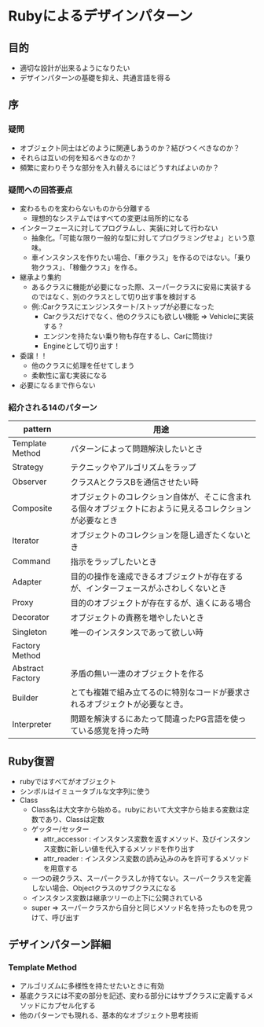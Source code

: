 # Rubyによるデザインパターン
## 目的
* 適切な設計が出来るようになりたい
* デザインパターンの基礎を抑え、共通言語を得る

## 序
### 疑問
* オブジェクト同士はどのように関連しあうのか？結びつくべきなのか？
* それらは互いの何を知るべきなのか？
* 頻繁に変わりそうな部分を入れ替えるにはどうすればよいのか？

### 疑問への回答要点
* 変わるものを変わらないものから分離する
    * 理想的なシステムではすべての変更は局所的になる
* インターフェースに対してプログラムし、実装に対して行わない
    * 抽象化。「可能な限り一般的な型に対してプログラミングせよ」という意味。
    * 車インスタンスを作りたい場合、「車クラス」を作るのではない。「乗り物クラス」、「稼働クラス」を作る。
* 継承より集約
    * あるクラスに機能が必要になった際、スーパークラスに安易に実装するのではなく、別のクラスとして切り出す事を検討する
    * 例::Carクラスにエンジンスタート/ストップが必要になった
        * Carクラスだけでなく、他のクラスにも欲しい機能 => Vehicleに実装する？
        * エンジンを持たない乗り物も存在するし、Carに筒抜け
        * Engineとして切り出す！
* 委譲！！
    * 他のクラスに処理を任せてしまう
    * 柔軟性に富む実装になる
* 必要になるまで作らない


### 紹介される14のパターン
pattern | 用途
-|-
Template Method | パターンによって問題解決したいとき
Strategy        | テクニックやアルゴリズムをラップ
Observer        | クラスAとクラスBを通信させたい時
Composite       | オブジェクトのコレクション自体が、そこに含まれる個々オブジェクトにおように見えるコレクションが必要なとき
Iterator        | オブジェクトのコレクションを隠し過ぎたくないとき
Command         | 指示をラップしたいとき
Adapter         | 目的の操作を達成できるオブジェクトが存在するが、インターフェースがふさわしくないとき
Proxy           | 目的のオブジェクトが存在するが、遠くにある場合
Decorator       | オブジェクトの責務を増やしたいとき
Singleton       | 唯一のインスタンスであって欲しい時
Factory Method  | 
Abstract Factory| 矛盾の無い一連のオブジェクトを作る
Builder         | とても複雑で組み立てるのに特別なコードが要求されるオブジェクトが必要なとき。
Interpreter     | 問題を解決するにあたって間違ったPG言語を使っている感覚を持った時


## Ruby復習
* rubyではすべてがオブジェクト
* シンボルはイミュータブルな文字列に使う
* Class
    * Class名は大文字から始める。rubyにおいて大文字から始まる変数は定数であり、Classは定数
    * ゲッター/セッター
        * attr_accessor : インスタンス変数を返すメソッド、及びインスタンス変数に新しい値を代入するメソッドを作り出す
        * attr_reader : インスタンス変数の読み込みのみを許可するメソッドを用意する
    * 一つの親クラス、スーパークラスしか持てない。スーパークラスを定義しない場合、Objectクラスのサブクラスになる
    * インスタンス変数は継承ツリーの上下に公開されている
    * super => スーパークラスから自分と同じメソッド名を持ったものを見つけて、呼び出す

## デザインパターン詳細
### Template Method
* アルゴリズムに多様性を持たせたいときに有効
* 基底クラスには不変の部分を記述、変わる部分にはサブクラスに定義するメソッドにカプセル化する
* 他のパターンでも現れる、基本的なオブジェクト思考技術 


 
